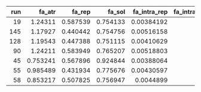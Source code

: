 |   run |   fa_atr |   fa_rep |   fa_sol |   fa_intra_rep |   fa_intra_sol_xover4 |   lk_ball_wtd |   fa_elec |   pro_close |   hbond_sr_bb |   hbond_lr_bb |   hbond_bb_sc |   hbond_sc |   dslf_fa13 |    omega |   fa_dun |   p_aa_pp |   yhh_planarity |     ref |   rama_prepro |      pssm |
|------:|---------:|---------:|---------:|---------------:|----------------------:|--------------:|----------:|------------:|--------------:|--------------:|--------------:|-----------:|------------:|---------:|---------:|----------:|----------------:|--------:|--------------:|----------:|
|    19 | 1.24311  | 0.587539 | 0.754133 |     0.00384192 |              1.11556  |      0.814102 |   1.17852 |     1.51613 |      0.752086 |      0.840659 |      1.22574  |   1.19816  |     1.23702 | 0.448811 | 0.559851 |  0.580196 |        0.711845 | 1.09123 |      0.5384   | -0.691867 |
|   145 | 1.17927  | 0.440442 | 0.754756 |     0.00516158 |              0.969614 |      1.05233  |   1.20726 |     1.27689 |      1.06778  |      0.914157 |      0.978024 |   1.03338  |     1.0452  | 0.438264 | 0.589057 |  0.520973 |        0.485137 | 1.23048 |      0.487977 | -0.735778 |
|   128 | 1.19543  | 0.447388 | 0.751115 |     0.00410629 |              1.03762  |      1.14475  |   1.23095 |     1.15809 |      0.981092 |      0.953527 |      1.11555  |   1.09035  |     1.2483  | 0.40586  | 0.525117 |  0.607635 |        0.586252 | 1.21511 |      0.561859 | -0.74656  |
|    90 | 1.24211  | 0.583949 | 0.765207 |     0.00518803 |              0.804287 |      1.1616   |   1.01723 |     1.15376 |      1.09957  |      0.908219 |      0.830721 |   1.05711  |     1.05592 | 0.367986 | 0.562277 |  0.651358 |        0.578097 | 1.2142  |      0.488982 | -0.736456 |
|    45 | 0.753241 | 0.567896 | 0.924844 |     0.00388064 |              0.84641  |      0.984821 |   1.21624 |     1.28603 |      1.15996  |      1.06933  |      0.820971 |   0.937098 |     1.2997  | 0.310704 | 0.570111 |  0.665888 |        0.542373 | 1.04712 |      0.550891 | -0.676456 |
|    55 | 0.985489 | 0.431934 | 0.775676 |     0.00430597 |              0.917108 |      0.95738  |   1.20268 |     1.36493 |      1.10735  |      0.990182 |      1.19452  |   0.975755 |     1.08071 | 0.338236 | 0.530171 |  0.550117 |        0.746801 | 1.19456 |      0.339555 | -0.740729 |
|    58 | 0.853217 | 0.507825 | 0.756947 |     0.0044899  |              0.895216 |      0.863539 |   1.15077 |     1.33584 |      1.23303  |      0.909503 |      0.901357 |   0.835804 |     1.05129 | 0.420029 | 0.777395 |  0.710451 |        0.72901  | 1.11272 |      0.387941 | -0.667664 |